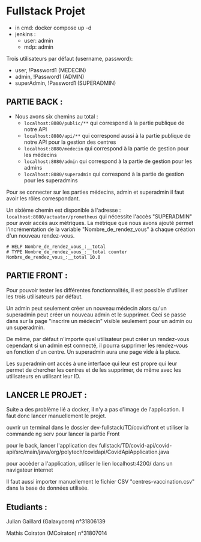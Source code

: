 # Fullstack Projet

- in cmd: docker compose up -d
- jenkins : 
  - user: admin
  - mdp: admin


Trois utilisateurs par défaut (username, password): 
- user, !Password1 (MEDECIN)
- admin, !Password1 (ADMIN)
- superAdmin, !Password1 (SUPERADMIN)

## PARTIE BACK : 

- Nous avons six chemins au total : 
  - ```localhost:8080/public/**```  qui correspond à la partie publique de notre API 
  - ```localhost:8080/api/**```  qui correspond aussi à la partie publique de notre API pour la gestion des centres
  - ```localhost:8080/medecin``` qui correspond à la partie de gestion pour les médecins
  - ```localhost:8080/admin``` qui correspond à la partie de gestion pour les admins
  - ```localhost:8080/superadmin``` qui correspond à la partie de gestion pour les superadmins

Pour se connecter sur les parties médecins, admin et superadmin il faut avoir les rôles correspondant. 

Un sixième chemin est disponible à l'adresse : ```localhost:8080/actuator/prometheus``` qui nécessite l'accès "SUPERADMIN" pour avoir accès aux métriques. 
La métrique que nous avons ajouté permet l'incrémentation de la variable "Nombre_de_rendez_vous" à chaque création d'un nouveau rendez-vous. 
```
# HELP Nombre_de_rendez_vous_:__total  
# TYPE Nombre_de_rendez_vous_:__total counter
Nombre_de_rendez_vous_:__total 10.0
```

## PARTIE FRONT : 

Pour pouvoir tester les différentes fonctionnalités, il est possible d'utiliser les trois utilisateurs par défaut. 

Un admin peut seulement créer un nouveau médecin alors qu'un superadmin peut créer un nouveau admin et le supprimer. Ceci se passe dans sur la page "inscrire un médecin" visible seulement pour un admin ou un superadmin. 

De même, par défaut n'importe quel utilisateur peut créer un rendez-vous cependant si un admin est connecté, il pourra supprimer les rendez-vous en fonction d'un centre. Un superadmin aura une page vide à la place. 

Les superadmin ont accès à une interface qui leur est propre qui leur permet de chercher les centres et de les supprimer, de même avec les utilisateurs en utilisant leur ID. 

## LANCER LE PROJET :
Suite a des problème lié a docker, il n'y a pas d'image de l'application. Il faut donc lancer manuellement le projet.

ouvrir un terminal dans le dossier dev-fullstack/TD/covidfront et utiliser la commande ng serv pour lancer la partie Front

pour le back, lancer l'application dev fullstack/TD/covid-api/covid-api/src/main/java/org/polytech/covidapi/CovidApiApplication.java  

pour accèder a l'application, utiliser le lien localhost:4200/ dans un navigateur internet

Il faut aussi importer manuellement le fichier CSV "centres-vaccination.csv" dans la base de données utilisée. 

## Etudiants : 

Julian Gaillard (Galaxycorn) n°31806139

Mathis Coiraton (MCoiraton) n°31807014


